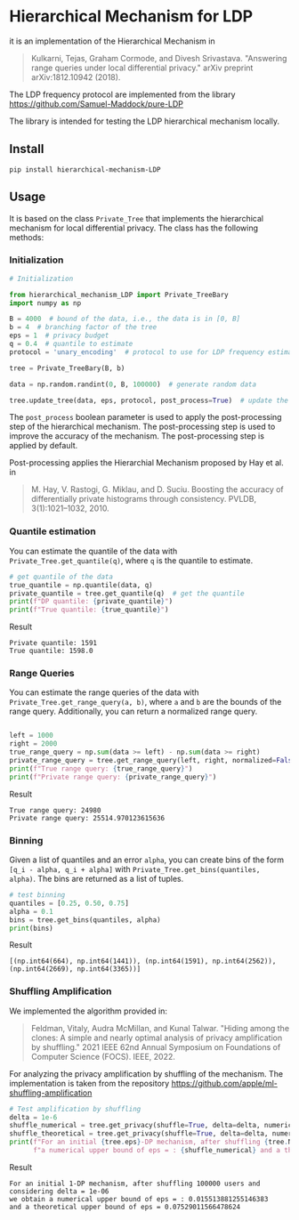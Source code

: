# Hierarchical Mechanism for LDP
it is an implementation of the Hierarchical Mechanism in

> Kulkarni, Tejas, Graham Cormode, and Divesh Srivastava. "Answering range queries under local differential privacy." arXiv preprint arXiv:1812.10942 (2018).

The LDP frequency protocol are implemented from the library 
https://github.com/Samuel-Maddock/pure-LDP

The library is intended for testing the LDP hierarchical mechanism locally.
## Install

    pip install hierarchical-mechanism-LDP

## Usage
It is based on the class `Private_Tree` that implements the hierarchical mechanism for local differential privacy. The class has the following methods:
### Initialization

```python
# Initialization

from hierarchical_mechanism_LDP import Private_TreeBary
import numpy as np

B = 4000  # bound of the data, i.e., the data is in [0, B]
b = 4  # branching factor of the tree
eps = 1  # privacy budget
q = 0.4  # quantile to estimate
protocol = 'unary_encoding'  # protocol to use for LDP frequency estimation

tree = Private_TreeBary(B, b)

data = np.random.randint(0, B, 100000)  # generate random data

tree.update_tree(data, eps, protocol, post_process=True)  # update the tree with the data
```
The `post_process` boolean parameter is used to apply the post-processing step of the hierarchical mechanism.
The post-processing step is used to improve the accuracy of the mechanism. The post-processing step is applied by default.

Post-processing applies the Hierarchial Mechanism proposed by Hay et al. in 
> M. Hay, V. Rastogi, G. Miklau, and D. Suciu. Boosting the
accuracy of differentially private histograms through
consistency. PVLDB, 3(1):1021–1032, 2010.
### Quantile estimation
You can estimate the quantile of the data with `Private_Tree.get_quantile(q)`, where `q` is the quantile to estimate.
```python
# get quantile of the data
true_quantile = np.quantile(data, q)
private_quantile = tree.get_quantile(q)  # get the quantile
print(f"DP quantile: {private_quantile}")
print(f"True quantile: {true_quantile}")

```
Result
```
Private quantile: 1591
True quantile: 1598.0
```

### Range Queries
You can estimate the range queries of the data with `Private_Tree.get_range_query(a, b)`, where `a` and `b` are the bounds of the range query.
Additionally, you can return a normalized range query.

```python

left = 1000
right = 2000
true_range_query = np.sum(data >= left) - np.sum(data >= right)
private_range_query = tree.get_range_query(left, right, normalized=False)
print(f"True range query: {true_range_query}")
print(f"Private range query: {private_range_query}")
```
Result
```
True range query: 24980
Private range query: 25514.970123615636
```
### Binning
Given a list of quantiles and an error `alpha`, you can create bins of the form 
`[q_i - alpha, q_i + alpha]` with `Private_Tree.get_bins(quantiles, alpha)`. The bins
are returned as a list of tuples.
```python
# test binning
quantiles = [0.25, 0.50, 0.75]
alpha = 0.1
bins = tree.get_bins(quantiles, alpha)
print(bins)
```
Result
```
[(np.int64(664), np.int64(1441)), (np.int64(1591), np.int64(2562)), (np.int64(2669), np.int64(3365))]
```

### Shuffling Amplification
We implemented the algorithm provided in: 
> Feldman, Vitaly, Audra McMillan, and Kunal Talwar.
> "Hiding among the clones: A simple and nearly optimal analysis of privacy amplification by shuffling." 2021 IEEE 
> 62nd Annual Symposium on Foundations of Computer Science (FOCS). IEEE, 2022.

For analyzing the privacy amplification by shuffling of the mechanism. The
implementation is taken from the repository
https://github.com/apple/ml-shuffling-amplification

```python
# Test amplification by shuffling
delta = 1e-6
shuffle_numerical = tree.get_privacy(shuffle=True, delta=delta, numerical=True)
shuffle_theoretical = tree.get_privacy(shuffle=True, delta=delta, numerical=False)
print(f"For an initial {tree.eps}-DP mechanism, after shuffling {tree.N} users and considering delta = {delta} we obtain"
      f"a numerical upper bound of eps = : {shuffle_numerical} and a theoretical upper bound of eps = {shuffle_theoretical}")
```
Result
```
For an initial 1-DP mechanism, after shuffling 100000 users and considering delta = 1e-06 
we obtain a numerical upper bound of eps = : 0.015513881255146383 
and a theoretical upper bound of eps = 0.07529011566478624
```